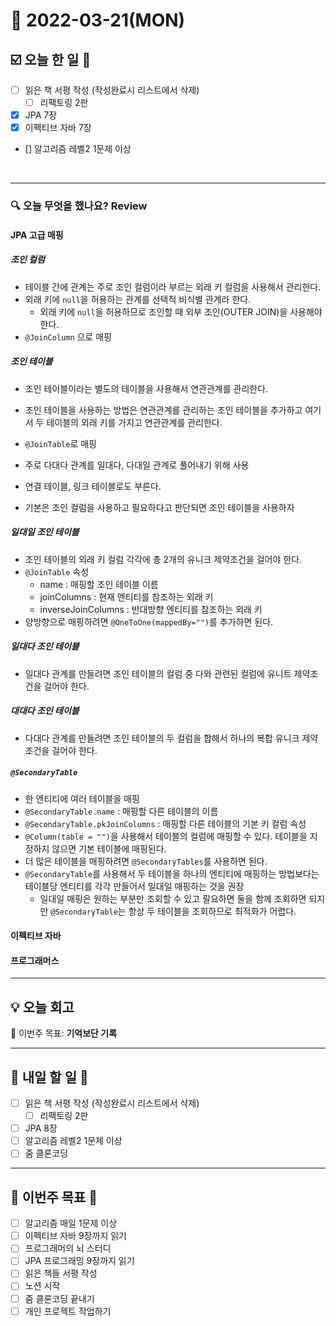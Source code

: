 # 📆 2022-03-21(MON)

## ☑️ 오늘 한 일 📑
- [ ] 읽은 책 서평 작성 (작성완료시 리스트에서 삭제)
    - [ ] 리팩토링 2판
- [x] JPA 7장
- [x] 이펙티브 자바 7장
- [] 알고리즘 레벨2 1문제 이상

<br>

***

### 🔍️ 오늘 무엇을 했나요? Review
#### JPA 고급  매핑
##### 조인 컬럼 
- 테이블 간에 관계는 주로 조인 컬럼이라 부르는 외래 키 컬럼을 사용해서 관리한다. 
- 외래 키에 `null`을 허용하는 관계를 선택적 비식별 관계라 한다. 
  - 외래 키에 `null`을 허용하므로 조인할 때 외부 조인(OUTER JOIN)을 사용해야 한다.
- `@JoinColumn` 으로 매핑

##### 조인 테이블
- 조인 테이블이라는 별도의 테이블을 사용해서 연관관계를 관리한다. 
- 조인 테이블을 사용하는 방법은 연관관계를 관리하는 조인 테이블을 추가하고 여기서 두 테이블의 외래 키를 가지고 연관관계를 관리한다. 
- `@JoinTable`로 매핑 
- 주로 다대다 관계를 일대다, 다대일 관계로 풀어내기 위해 사용
- 연결 테이블, 링크 테이블로도 부른다. 

- 기본은 조인 컬럼을 사용하고 필요하다고 판단되면 조인 테이블을 사용하자

##### 일대일 조인 테이블
- 조인 테이블의 외래 키 컬럼 각각에 총 2개의 유니크 제약조건을 걸어야 한다. 
- `@JoinTable` 속성
  - name : 매핑할 조인 테이블 이름
  - joinColumns : 현재 엔티티를 참조하는 외래 키 
  - inverseJoinColumns : 반대방향 엔티티를 참조하는 외래 키 
- 양방향으로 매핑하려면 `@OneToOne(mappedBy="")`를 추가하면 된다. 

##### 일대다 조인 테이블
- 일대다 관계를 만들려면 조인 테이블의 컬럼 중 다와 관련된 컬럼에 유니트 제약조건을 걸어야 한다.

##### 대대다 조인 테이블
- 다대다 관계를 만들려면 조인 테이블의 두 컬럼을 합해서 하나의 복합 유니크 제약조건을 걸어야 한다. 

##### `@SecondaryTable` 
- 한 엔티티에 여러 테이블을 매핑 
- `@SecondaryTable.name` : 매핑할 다른 테이블의 이름
- `@SecondaryTable.pkJoinColumns` : 매핑할 다른 테이블의 기본 키 컬럼 속성
- `@Column(table = "")`을 사용해서 테이블의 컬럼에 매핑할 수 있다. 테이블을 지정하지 않으면 기본 테이블에 매핑된다. 
- 더 많은 테이블을 매핑하려면 `@SecondaryTables`를 사용하면 된다. 
- `@SecondaryTable`를 사용해서 두 테이블을 하나의 엔티티에 매핑하는 방법보다는 테이블당 엔티티를 각각 만들어서 일대일 매핑하는 것을 권장
  - 일대일 매핑은 원하는 부분만 조회할 수 있고 필요하면 둘을 함께 조회하면 되지만 `@SecondaryTable`는 항상 두 테이블을 조회하므로 최적화가 어렵다. 

#### 이펙티브 자바 

#### 프로그래머스 
***

## 💡 오늘 회고

🎯 이번주 목표: **기억보단 기록**

***

## 🎯 내일 할 일 🎯
- [ ] 읽은 책 서평 작성 (작성완료시 리스트에서 삭제)
    - [ ] 리팩토링 2판
- [ ] JPA 8장
- [ ] 알고리즘 레벨2 1문제 이상
- [ ] 줌 클론코딩

***

## 🏁 이번주 목표 🏁
- [ ] 알고리즘 매일 1문제 이상
- [ ] 이펙티브 자바 9장까지 읽기
- [ ] 프로그래머의 뇌 스터디
- [ ] JPA 프로그래밍 9장까지 읽기
- [ ] 읽은 책들 서평 작성
- [ ] 노션 시작
- [ ] 줌 클론코딩 끝내기
- [ ] 개인 프로젝트 작업하기 